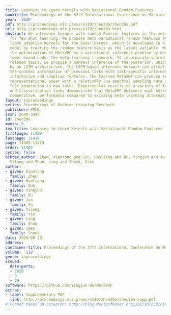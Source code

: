 ```yaml
---
title: Learning to Learn Kernels with Variational Random Features
booktitle: Proceedings of the 37th International Conference on Machine Learning
year: '2020'
pdf: http://proceedings.mlr.press/v119/zhen20a/zhen20a.pdf
url: http://proceedings.mlr.press/v119/zhen20a.html
abstract: We introduce kernels with random Fourier features in the meta-learning framework
  for few-shot learning. We propose meta variational random features (MetaVRF) to
  learn adaptive kernels for the base-learner, which is developed in a latent variable
  model by treating the random feature basis as the latent variable. We formulate
  the optimization of MetaVRF as a variational inference problem by deriving an evidence
  lower bound under the meta-learning framework. To incorporate shared knowledge from
  related tasks, we propose a context inference of the posterior, which is established
  by an LSTM architecture. The LSTM-based inference network can effectively integrate
  the context information of previous tasks with task-specific information, generating
  informative and adaptive features. The learned MetaVRF can produce kernels of high
  representational power with a relatively low spectral sampling rate and also enables
  fast adaptation to new tasks. Experimental results on a variety of few-shot regression
  and classification tasks demonstrate that MetaVRF delivers much better, or at least
  competitive, performance compared to existing meta-learning alternatives.
layout: inproceedings
series: Proceedings of Machine Learning Research
publisher: PMLR
issn: 2640-3498
id: zhen20a
month: 0
tex_title: Learning to Learn Kernels with Variational Random Features
firstpage: 11409
lastpage: 11419
page: 11409-11419
order: 11409
cycles: false
bibtex_author: Zhen, Xiantong and Sun, Haoliang and Du, Yingjun and Xu, Jun and Yin,
  Yilong and Shao, Ling and Snoek, Cees
author:
- given: Xiantong
  family: Zhen
- given: Haoliang
  family: Sun
- given: Yingjun
  family: Du
- given: Jun
  family: Xu
- given: Yilong
  family: Yin
- given: Ling
  family: Shao
- given: Cees
  family: Snoek
date: 2020-09-29
address: 
container-title: Proceedings of the 37th International Conference on Machine Learning
volume: '119'
genre: inproceedings
issued:
  date-parts:
  - 2020
  - 9
  - 29
software: https://github.com/Yingjun-Du/MetaVRF
extras:
- label: Supplementary PDF
  link: http://proceedings.mlr.press/v119/zhen20a/zhen20a-supp.pdf
# Format based on citeproc: http://blog.martinfenner.org/2013/07/30/citeproc-yaml-for-bibliographies/
---
```


